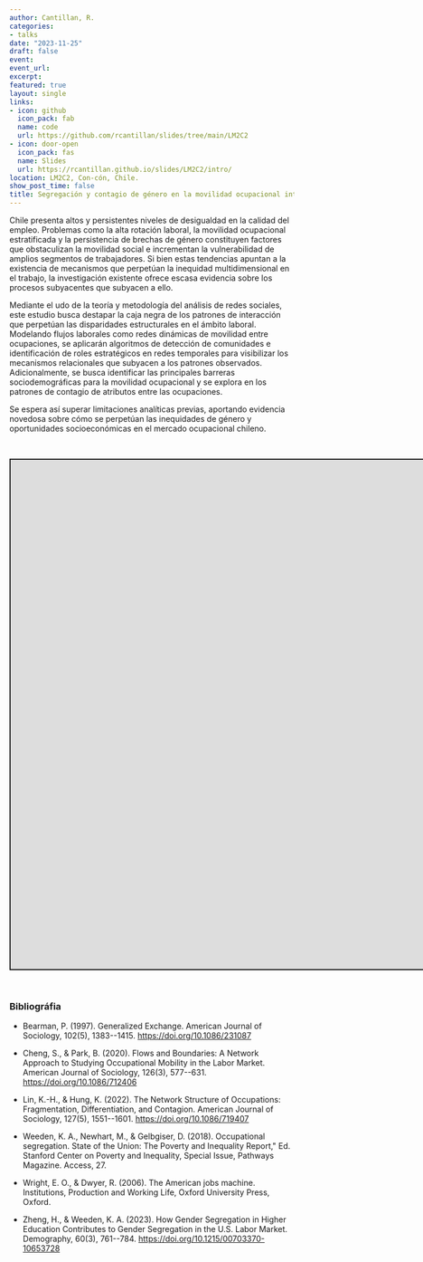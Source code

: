 ```yaml
---
author: Cantillan, R.
categories:
- talks
date: "2023-11-25"
draft: false
event: 
event_url: 
excerpt: 
featured: true
layout: single
links:
- icon: github
  icon_pack: fab
  name: code
  url: https://github.com/rcantillan/slides/tree/main/LM2C2
- icon: door-open
  icon_pack: fas
  name: Slides
  url: https://rcantillan.github.io/slides/LM2C2/intro/
location: LM2C2, Con-cón, Chile. 
show_post_time: false
title: Segregación y contagio de género en la movilidad ocupacional intrageneracional en Chile 2009 - 2020
---
```


<script src="index_files/libs/fitvids-2.1.1/fitvids.min.js"></script>


Chile presenta altos y persistentes niveles de desigualdad en la calidad del empleo. Problemas como la alta rotación laboral, la movilidad ocupacional estratificada y la persistencia de brechas de género constituyen factores que obstaculizan la movilidad social e incrementan la vulnerabilidad de amplios segmentos de trabajadores. Si bien estas tendencias apuntan a la existencia de mecanismos que perpetúan la inequidad multidimensional en el trabajo, la investigación existente ofrece escasa evidencia sobre los procesos subyacentes que subyacen a ello.

Mediante el udo de la teoría y metodología del análisis de redes sociales, este estudio busca destapar la caja negra de los patrones de interacción que perpetúan las disparidades estructurales en el ámbito laboral. Modelando flujos laborales como redes dinámicas de movilidad entre ocupaciones, se aplicarán algoritmos de detección de comunidades e identificación de roles estratégicos en redes temporales para visibilizar los mecanismos relacionales que subyacen a los patrones observados. Adicionalmente, se busca identificar las principales barreras sociodemográficas para la movilidad ocupacional y se explora en los patrones de contagio de atributos entre las ocupaciones.

Se espera así superar limitaciones analíticas previas, aportando evidencia novedosa sobre cómo se perpetúan las inequidades de género y oportunidades socioeconómicas en el mercado ocupacional chileno.

 
 

<div class="shareagain" style="min-width:300px;margin:1em auto;" data-exeternal="1">
<iframe src="https://rcantillan.github.io/slides/LM2C2/intro/" width="1600" height="900" style="border:2px solid currentColor;" loading="lazy" allowfullscreen></iframe>
<script>fitvids('.shareagain', {players: 'iframe'});</script>
</div>

 
 

### Bibliográfia

-   Bearman, P. (1997). Generalized Exchange. American Journal of Sociology, 102(5), 1383--1415. https://doi.org/10.1086/231087

-   Cheng, S., & Park, B. (2020). Flows and Boundaries: A Network Approach to Studying Occupational Mobility in the Labor Market. American Journal of Sociology, 126(3), 577--631. https://doi.org/10.1086/712406

-   Lin, K.-H., & Hung, K. (2022). The Network Structure of Occupations: Fragmentation, Differentiation, and Contagion. American Journal of Sociology, 127(5), 1551--1601. https://doi.org/10.1086/719407

-   Weeden, K. A., Newhart, M., & Gelbgiser, D. (2018). Occupational segregation. State of the Union: The Poverty and Inequality Report," Ed. Stanford Center on Poverty and Inequality, Special Issue, Pathways Magazine. Access, 27.

-   Wright, E. O., & Dwyer, R. (2006). The American jobs machine. Institutions, Production and Working Life, Oxford University Press, Oxford.

-   Zheng, H., & Weeden, K. A. (2023). How Gender Segregation in Higher Education Contributes to Gender Segregation in the U.S. Labor Market. Demography, 60(3), 761--784. https://doi.org/10.1215/00703370-10653728
